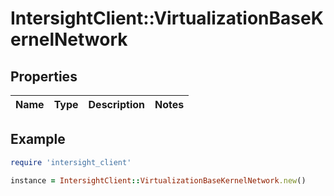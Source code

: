 # IntersightClient::VirtualizationBaseKernelNetwork

## Properties

| Name | Type | Description | Notes |
| ---- | ---- | ----------- | ----- |

## Example

```ruby
require 'intersight_client'

instance = IntersightClient::VirtualizationBaseKernelNetwork.new()
```

